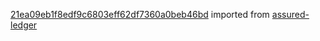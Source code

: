[21ea09eb1f8edf9c6803eff62df7360a0beb46bd](https://github.com/insolar/assured-ledger/commit/21ea09eb1f8edf9c6803eff62df7360a0beb46bd) imported from [assured-ledger](https://github.com/insolar/assured-ledger)
